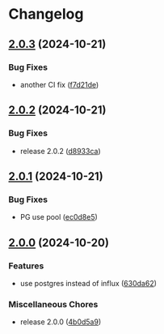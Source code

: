 # Changelog

## [2.0.3](https://github.com/pilotak/rozhledna-haniperk/compare/v2.0.2...v2.0.3) (2024-10-21)


### Bug Fixes

* another CI fix ([f7d21de](https://github.com/pilotak/rozhledna-haniperk/commit/f7d21defee4bf381b4cee7a6854e7b347e0ef452))

## [2.0.2](https://github.com/pilotak/rozhledna-haniperk/compare/v2.0.1...v2.0.2) (2024-10-21)


### Bug Fixes

* release 2.0.2 ([d8933ca](https://github.com/pilotak/rozhledna-haniperk/commit/d8933cae89941d13d4002c5a7a9882e1e19e24ec))

## [2.0.1](https://github.com/pilotak/rozhledna-haniperk/compare/v2.0.0...v2.0.1) (2024-10-21)


### Bug Fixes

* PG use pool ([ec0d8e5](https://github.com/pilotak/rozhledna-haniperk/commit/ec0d8e56ba80f5224a831c506a8edea17d7b5874))

## [2.0.0](https://github.com/pilotak/rozhledna-haniperk/compare/v1.1.0...v2.0.0) (2024-10-20)


### Features

* use postgres instead of influx ([630da62](https://github.com/pilotak/rozhledna-haniperk/commit/630da620210fefe37a3d846a8144f7d85df08b79))


### Miscellaneous Chores

* release 2.0.0 ([4b0d5a9](https://github.com/pilotak/rozhledna-haniperk/commit/4b0d5a9738fed5d8da385dafc4b9bd975058bf6e))
